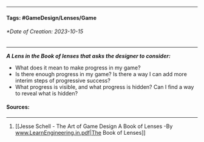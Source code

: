 __________________________________________________________________________
#### **Tags:** #GameDesign/Lenses/Game   
###### *Date of Creation: 2023-10-15
__________________________________________________________________________

***A Lens in the Book of lenses that asks the designer to consider:***
- What does it mean to make progress in my game?
- Is there enough progress in my game? Is there a way I can add more interim steps of progressive success?
- What progress is visible, and what progress is hidden? Can I find a way to reveal what is hidden?
#### Sources:
__________________________________________________________________________
1. [[Jesse Schell - The Art of Game Design A Book of Lenses -By www.LearnEngineering.in.pdf|The Book of Lenses]]